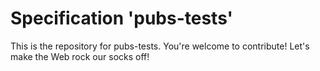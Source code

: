 
# Specification 'pubs-tests'

This is the repository for pubs-tests. You're welcome to contribute! Let's make the Web rock our socks
off!
